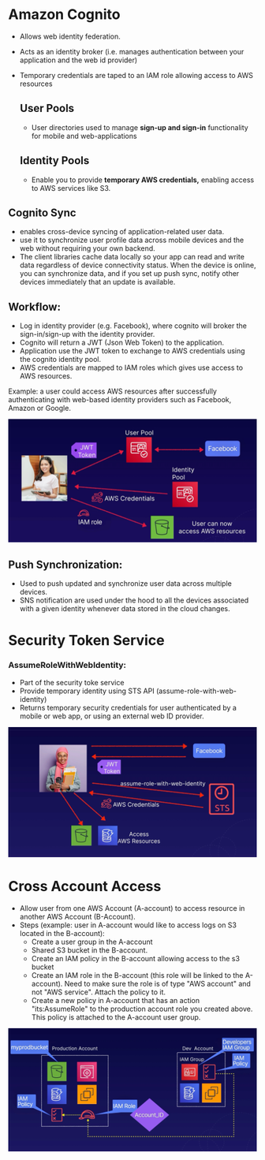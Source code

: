 # Amazon Cognito

- Allows web identity federation. 

- Acts as an identity broker (i.e. manages authentication between your application and the web id provider)

- Temporary credentials are taped to an IAM role allowing access to AWS resources

  

  ## User Pools

  - User directories used to manage **sign-up and sign-in** functionality for mobile and web-applications

  ## Identity Pools

  - Enable you to provide **temporary AWS credentials,** enabling access to AWS services like S3.

  

## Cognito Sync

- enables cross-device syncing of application-related user data. 
- use it to synchronize user profile data across mobile devices and the  web without requiring your own backend. 
- The client libraries cache data  locally so your app can read and write data regardless of device  connectivity status.  When the device is online, you can synchronize  data, and if you set up push sync, notify other devices immediately that an update is available.



## Workflow:

- Log in identity provider (e.g. Facebook), where cognito will broker the sign-in/sign-up with the identity provider.
- Cognito will return a  JWT (Json Web Token) to the application.
- Application use the JWT token to exchange to AWS credentials using the cognito identity pool.
- AWS credentials are mapped to IAM roles which gives use access to AWS resources.

Example: a user could access AWS resources after successfully authenticating with web-based identity providers such as Facebook, Amazon or Google. 

![image-20230120093829405](./assets/image-20230120093829405.png)



## Push Synchronization:

- Used to push updated and synchronize user data across multiple devices.
- SNS notification are used under the hood to all the devices associated with a given identity whenever data stored in the cloud changes.



# Security Token Service

### AssumeRoleWithWebIdentity:

- Part of the security toke service
- Provide temporary identity using STS API (assume-role-with-web-identity)
- Returns temporary security credentials for user authenticated by a mobile or web app, or using an external web ID provider.

![image-20230120102027034](./assets/image-20230120102027034.png)





# Cross Account Access

- Allow user from one AWS Account (A-account) to access resource in another AWS Account (B-Account).
- Steps (example: user in A-account would like to access logs on S3 located in the B-account):
  - Create a user group in the A-account
  - Shared S3 bucket in the B-account.
  - Create an IAM policy in the B-account allowing access to the s3 bucket
  - Create an IAM role in the B-account (this role will be linked to the A-account). Need to make sure the role is of type "AWS account" and not "AWS service". Attach the policy to it.
  - Create a new policy in A-account that has an action "its:AssumeRole" to the production account role you created above. This policy is attached to the A-account user group.

![image-20230120103724357](./assets/image-20230120103724357.png)